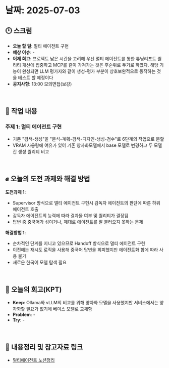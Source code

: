# 날짜: 2025-07-03

## 🕛 스크럼
- **오늘 할 일**: 멀티 에이전트 구현
- **예상 이슈**: -
- **어제 회고**: 프로젝트 남은 시간을 고려해 우선 멀티 에이전트를 통한 튜닝리포트 퀄리티 개선에 집중하고 MCP를 같이 가져가는 것은 후순위로 두기로 하였다. 해당 기능이 완성되면 LLM 평가자와 같이 생성-평가 부분이 상호보완적으로 동작하는 것을 테스트 할 예정이다
- **공지사항**: 13:00 모의면접(보강)

<br>

## 💼 작업 내용
### 주제 1: 멀티 에이전트 구현
- 기존 "검색-생성"을 "분석-계획-검색-디자인-생성-검수"로 6단계의 작업으로 분할
- VRAM 사용량에 여유가 있어 기존 양자화모델에서 base 모델로 변경하고 두 모델 간 생성 퀄리티 비교


<br>

## ✊ 오늘의 도전 과제와 해결 방법
**도전과제 1**: 
- Supervisor 방식으로 멀티 에이전트 구현시 감독자 에이전트의 판단에 따른 하위 에이전트 호출
- 감독자 에이전트의 능력에 따라 결과물 여부 및 퀄리티가 결정됨
- 답변 중 중국어가 섞이거나, 제대로 에이전트를 잘 불러오지 못하는 문제

**해결방법 1**: 
- 순차적인 단계를 지니고 있으므로 Handoff 방식으로 멀티 에이전트 구현
- 이전에는 재시도 로직을 사용해 중국어 답변을 회피했지만 에이전트화 함에 따라 사용 불가
- 새로운 한국어 모델 탐색 필요

<br>

## 🤔 오늘의 회고(KPT)
- **Keep**: Ollama와 vLLM의 비교를 위해 양자화 모델을 사용했지만 서비스에서는 양자화할 필요가 없기에 베이스 모델로 교체함
- **Problem**: -
- **Try**: -

<br>

## 🔗 내용정리 및 참고자료 링크
- [멀티에이전트 노션정리](https://grizzly-crater-c04.notion.site/22175a6ebc0a80d58c47ce394731d7f3?source=copy_link)
